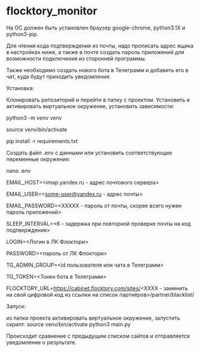 # flocktory_monitor
На ОС должен быть установлен браузер google-chrome, python3.1X и python3-pip.

Для чтения кода подтверждения из почты, надо прописать адрес ящика в настройках ниже, а также в почте создать пароль приложений для возможности подключения из сторонней программы.

Также необходимо создать нового бота в Телеграмм и добавить его в чат, куда будут приходить уведомления.


Установка:

Клонировать репозиторий и перейти в папку с проектом.
Установить и активировать виртуальное окружение, установить зависимости:

python3 -m venv venv

source venv/bin/activate

pip install -r requirements.txt


Создать файл .env с данными или установить соответствующие переменные окружения:

nano .env

EMAIL_HOST=<imap.yandex.ru - адрес почтового сервера>

EMAIL_USER=<some-user@yandex.ru - адрес почты>

EMAIL_PASSWORD=<XXXXX - пароль от почты, скорее всего нужен пароль приложений>

SLEEP_INTERVAL=<6 - задержка при повторной проверке почты на код подтверждения>

LOGIN=<Логин в ЛК Флоктори>

PASSWORD=<пароль от ЛК Флоктори>

TG_ADMIN_GROUP=<id пользователя или чата в Телеграмм>

TG_TOKEN=<Токен бота в Телеграмм>

FLOCKTORY_URL=https://cabinet.flocktory.com/sites/<XXXX - заменить на свой цифровой код из ссылки на список партнёров>/partner/blacklist/


Запуск:

из папки проекта активировать виртуальное окружение, запустить скрипт:
source venv/bin/activate
python3 main.py

Происходит сравнение с предыдущим списком сайтов и отправляется уведомление о результате. 